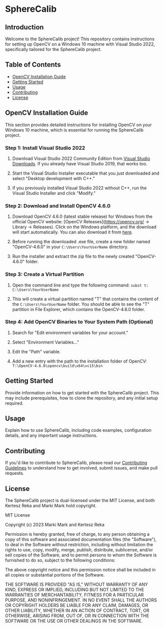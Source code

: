 # SphereCalib

## Introduction

Welcome to the SphereCalib project! This repository contains instructions for setting up OpenCV on a Windows 10 machine with Visual Studio 2022, specifically tailored for the SphereCalib project.

## Table of Contents

- [OpenCV Installation Guide](#opencv-installation-guide)
- [Getting Started](#getting-started)
- [Usage](#usage)
- [Contributing](#contributing)
- [License](#license)

## OpenCV Installation Guide

This section provides detailed instructions for installing OpenCV on your Windows 10 machine, which is essential for running the SphereCalib project.

### Step 1: Install Visual Studio 2022

1. Download Visual Studio 2022 Community Edition from [Visual Studio Downloads](https://visualstudio.microsoft.com/downloads/). If you already have Visual Studio 2019, that works too.

2. Start the Visual Studio Installer executable that you just downloaded and select "Desktop development with C++."

3. If you previously installed Visual Studio 2022 without C++, run the Visual Studio Installer and click "Modify."

### Step 2: Download and Install OpenCV 4.6.0

1. Download OpenCV 4.6.0 (latest stable release) for Windows from the official OpenCV website: [OpenCV Releases](https://opencv.org/ -> Library -> Releases). Click on the Windows platform, and the download will start automatically. You can also download it from [here](http://cg.elte.hu/~hajder/OpenCV/).

2. Before running the downloaded .exe file, create a new folder named "OpenCV-4.6.0" in your `C:\Users\YourUserName` directory.

3. Run the installer and extract the zip file to the newly created "OpenCV-4.6.0" folder.

### Step 3: Create a Virtual Partition

1. Open the command line and type the following command: `subst t: C:\Users\YourUserName`

2. This will create a virtual partition named "T" that contains the content of the `C:\Users\YourUserName` folder. You should be able to see the "T" partition in File Explorer, which contains the OpenCV-4.6.0 folder.

### Step 4: Add OpenCV Binaries to Your System Path (Optional)

1. Search for "Edit environment variables for your account."

2. Select "Environment Variables..."

3. Edit the "Path" variable.

4. Add a new entry with the path to the installation folder of OpenCV: `T:\OpenCV-4.6.0\opencv\build\x64\vc15\bin`

## Getting Started

Provide information on how to get started with the SphereCalib project. This may include prerequisites, how to clone the repository, and any initial setup required.

## Usage

Explain how to use SphereCalib, including code examples, configuration details, and any important usage instructions.

## Contributing

If you'd like to contribute to SphereCalib, please read our [Contributing Guidelines](CONTRIBUTING.md) to understand how to get involved, submit issues, and make pull requests.

## License

The SphereCalib project is dual-licensed under the MIT License, and both Kertesz Reka and Marki Mark hold copyright.

MIT License

Copyright (c) 2023 Marki Mark and Kertesz Reka

Permission is hereby granted, free of charge, to any person obtaining a copy
of this software and associated documentation files (the "Software"), to deal
in the Software without restriction, including without limitation the rights
to use, copy, modify, merge, publish, distribute, sublicense, and/or sell
copies of the Software, and to permit persons to whom the Software is
furnished to do so, subject to the following conditions:

The above copyright notice and this permission notice shall be included in all
copies or substantial portions of the Software.

THE SOFTWARE IS PROVIDED "AS IS," WITHOUT WARRANTY OF ANY KIND, EXPRESS OR
IMPLIED, INCLUDING BUT NOT LIMITED TO THE WARRANTIES OF MERCHANTABILITY,
FITNESS FOR A PARTICULAR PURPOSE, AND NONINFRINGEMENT. IN NO EVENT SHALL THE
AUTHORS OR COPYRIGHT HOLDERS BE LIABLE FOR ANY CLAIM, DAMAGES, OR OTHER
LIABILITY, WHETHER IN AN ACTION OF CONTRACT, TORT, OR OTHERWISE, ARISING FROM,
OUT OF, OR IN CONNECTION WITH THE SOFTWARE OR THE USE OR OTHER DEALINGS IN THE
SOFTWARE.
